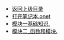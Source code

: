 - [返回上级目录](../_sidebar.md)
- [打开笔记本.onet](打开笔记本.onetoc2)
- [模块一基础知识.](模块一基础知识.one)
- [模块二_函数和模块.](模块二_函数和模块.one)